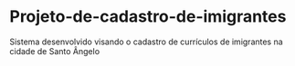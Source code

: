 # Projeto-de-cadastro-de-imigrantes
Sistema desenvolvido visando o cadastro de currículos de imigrantes na cidade de Santo Ângelo
